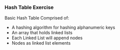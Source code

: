### Hash Table Exercise
Basic Hash Table Comprised of: <br>
- A hashing algorithm for hashing alphanumeric keys
- An array that holds linked lists
- Each Linked List will append nodes
- Nodes as linked list elements

